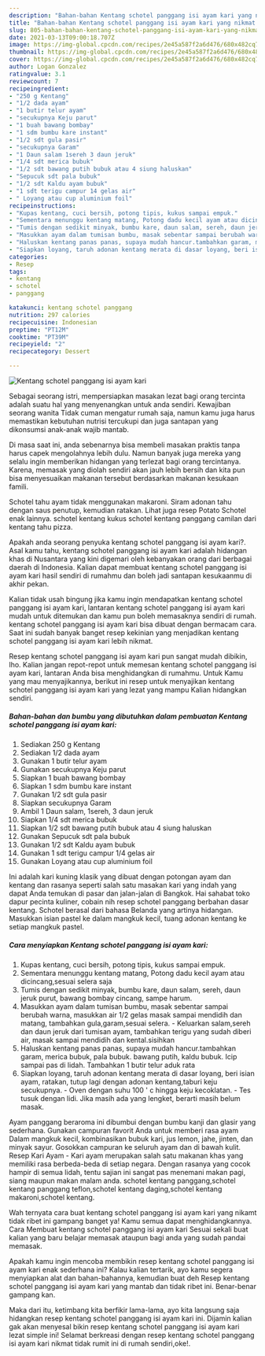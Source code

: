 ```yaml
---
description: "Bahan-bahan Kentang schotel panggang isi ayam kari yang nikmat dan Mudah Dibuat"
title: "Bahan-bahan Kentang schotel panggang isi ayam kari yang nikmat dan Mudah Dibuat"
slug: 805-bahan-bahan-kentang-schotel-panggang-isi-ayam-kari-yang-nikmat-dan-mudah-dibuat
date: 2021-03-13T09:00:18.707Z
image: https://img-global.cpcdn.com/recipes/2e45a587f2a6d476/680x482cq70/kentang-schotel-panggang-isi-ayam-kari-foto-resep-utama.jpg
thumbnail: https://img-global.cpcdn.com/recipes/2e45a587f2a6d476/680x482cq70/kentang-schotel-panggang-isi-ayam-kari-foto-resep-utama.jpg
cover: https://img-global.cpcdn.com/recipes/2e45a587f2a6d476/680x482cq70/kentang-schotel-panggang-isi-ayam-kari-foto-resep-utama.jpg
author: Logan Gonzalez
ratingvalue: 3.1
reviewcount: 7
recipeingredient:
- "250 g Kentang"
- "1/2 dada ayam"
- "1 butir telur ayam"
- "secukupnya Keju parut"
- "1 buah bawang bombay"
- "1 sdm bumbu kare instant"
- "1/2 sdt gula pasir"
- "secukupnya Garam"
- "1 Daun salam 1sereh 3 daun jeruk"
- "1/4 sdt merica bubuk"
- "1/2 sdt bawang putih bubuk atau 4 siung haluskan"
- "Sepucuk sdt pala bubuk"
- "1/2 sdt Kaldu ayam bubuk"
- "1 sdt terigu campur 14 gelas air"
- " Loyang atau cup aluminium foil"
recipeinstructions:
- "Kupas kentang, cuci bersih, potong tipis, kukus sampai empuk."
- "Sementara menunggu kentang matang, Potong dadu kecil ayam atau dicincang,sesuai selera saja"
- "Tumis dengan sedikit minyak, bumbu kare, daun salam, sereh, daun jeruk purut, bawang bombay cincang, sampe harum."
- "Masukkan ayam dalam tumisan bumbu, masak sebentar sampai berubah warna, masukkan air 1/2 gelas masak sampai mendidih dan matang, tambahkan gula,garam,sesuai selera.  Keluarkan salam,sereh dan daun jeruk dari tumisan ayam, tambahkan terigu yang sudah diberi air, masak sampai mendidih dan kental.sisihkan"
- "Haluskan kentang panas panas, supaya mudah hancur.tambahkan garam, merica bubuk, pala bubuk. bawang putih, kaldu bubuk. Icip sampai pas di lidah. Tambahkan 1 butir telur aduk rata"
- "Siapkan loyang, taruh adonan kentang merata di dasar loyang, beri isian ayam, ratakan, tutup lagi dengan adonan kentang,taburi keju secukupnya. Oven dengan suhu 100 &#39; c hingga keju kecoklatan.  Tes tusuk dengan lidi. Jika masih ada yang lengket, berarti masih belum masak."
categories:
- Resep
tags:
- kentang
- schotel
- panggang

katakunci: kentang schotel panggang 
nutrition: 297 calories
recipecuisine: Indonesian
preptime: "PT12M"
cooktime: "PT39M"
recipeyield: "2"
recipecategory: Dessert

---
```



![Kentang schotel panggang isi ayam kari](https://img-global.cpcdn.com/recipes/2e45a587f2a6d476/680x482cq70/kentang-schotel-panggang-isi-ayam-kari-foto-resep-utama.jpg)

Sebagai seorang istri, mempersiapkan masakan lezat bagi orang tercinta adalah suatu hal yang menyenangkan untuk anda sendiri. Kewajiban seorang  wanita Tidak cuman mengatur rumah saja, namun kamu juga harus memastikan kebutuhan nutrisi tercukupi dan juga santapan yang dikonsumsi anak-anak wajib mantab.

Di masa  saat ini, anda sebenarnya bisa membeli masakan praktis tanpa harus capek mengolahnya lebih dulu. Namun banyak juga mereka yang selalu ingin memberikan hidangan yang terlezat bagi orang tercintanya. Karena, memasak yang diolah sendiri akan jauh lebih bersih dan kita pun bisa menyesuaikan makanan tersebut berdasarkan makanan kesukaan famili. 

Schotel tahu ayam tidak menggunakan makaroni. Siram adonan tahu dengan saus penutup, kemudian ratakan. Lihat juga resep Potato Schotel enak lainnya. schotel kentang kukus schotel kentang panggang camilan dari kentang tahu pizza.

Apakah anda seorang penyuka kentang schotel panggang isi ayam kari?. Asal kamu tahu, kentang schotel panggang isi ayam kari adalah hidangan khas di Nusantara yang kini digemari oleh kebanyakan orang dari berbagai daerah di Indonesia. Kalian dapat membuat kentang schotel panggang isi ayam kari hasil sendiri di rumahmu dan boleh jadi santapan kesukaanmu di akhir pekan.

Kalian tidak usah bingung jika kamu ingin mendapatkan kentang schotel panggang isi ayam kari, lantaran kentang schotel panggang isi ayam kari mudah untuk ditemukan dan kamu pun boleh memasaknya sendiri di rumah. kentang schotel panggang isi ayam kari bisa dibuat dengan bermacam cara. Saat ini sudah banyak banget resep kekinian yang menjadikan kentang schotel panggang isi ayam kari lebih nikmat.

Resep kentang schotel panggang isi ayam kari pun sangat mudah dibikin, lho. Kalian jangan repot-repot untuk memesan kentang schotel panggang isi ayam kari, lantaran Anda bisa menghidangkan di rumahmu. Untuk Kamu yang mau menyajikannya, berikut ini resep untuk menyajikan kentang schotel panggang isi ayam kari yang lezat yang mampu Kalian hidangkan sendiri.

<!--inarticleads1-->

##### Bahan-bahan dan bumbu yang dibutuhkan dalam pembuatan Kentang schotel panggang isi ayam kari:

1. Sediakan 250 g Kentang
1. Sediakan 1/2 dada ayam
1. Gunakan 1 butir telur ayam
1. Gunakan secukupnya Keju parut
1. Siapkan 1 buah bawang bombay
1. Siapkan 1 sdm bumbu kare instant
1. Gunakan 1/2 sdt gula pasir
1. Siapkan secukupnya Garam
1. Ambil 1 Daun salam, 1sereh, 3 daun jeruk
1. Siapkan 1/4 sdt merica bubuk
1. Siapkan 1/2 sdt bawang putih bubuk atau 4 siung haluskan
1. Gunakan Sepucuk sdt pala bubuk
1. Gunakan 1/2 sdt Kaldu ayam bubuk
1. Gunakan 1 sdt terigu campur 1/4 gelas air
1. Gunakan  Loyang atau cup aluminium foil


Ini adalah kari kuning klasik yang dibuat dengan potongan ayam dan kentang dan rasanya seperti salah satu masakan kari yang indah yang dapat Anda temukan di pasar dan jalan-jalan di Bangkok. Hai sahabat toko dapur pecinta kuliner, cobain nih resep schotel panggang berbahan dasar kentang. Schotel berasal dari bahasa Belanda yang artinya hidangan. Masukkan isian pastel ke dalam mangkuk kecil, tuang adonan kentang ke setiap mangkuk pastel. 

<!--inarticleads2-->

##### Cara menyiapkan Kentang schotel panggang isi ayam kari:

1. Kupas kentang, cuci bersih, potong tipis, kukus sampai empuk.
1. Sementara menunggu kentang matang, Potong dadu kecil ayam atau dicincang,sesuai selera saja
1. Tumis dengan sedikit minyak, bumbu kare, daun salam, sereh, daun jeruk purut, bawang bombay cincang, sampe harum.
1. Masukkan ayam dalam tumisan bumbu, masak sebentar sampai berubah warna, masukkan air 1/2 gelas masak sampai mendidih dan matang, tambahkan gula,garam,sesuai selera.  - Keluarkan salam,sereh dan daun jeruk dari tumisan ayam, tambahkan terigu yang sudah diberi air, masak sampai mendidih dan kental.sisihkan
1. Haluskan kentang panas panas, supaya mudah hancur.tambahkan garam, merica bubuk, pala bubuk. bawang putih, kaldu bubuk. Icip sampai pas di lidah. Tambahkan 1 butir telur aduk rata
1. Siapkan loyang, taruh adonan kentang merata di dasar loyang, beri isian ayam, ratakan, tutup lagi dengan adonan kentang,taburi keju secukupnya. - Oven dengan suhu 100 &#39; c hingga keju kecoklatan.  - Tes tusuk dengan lidi. Jika masih ada yang lengket, berarti masih belum masak.


Ayam panggang beraroma ini dibumbui dengan bumbu kanji dan glasir yang sederhana. Gunakan campuran favorit Anda untuk memberi rasa ayam Dalam mangkuk kecil, kombinasikan bubuk kari, jus lemon, jahe, jinten, dan minyak sayur. Gosokkan campuran ke seluruh ayam dan di bawah kulit. Resep Kari Ayam - Kari ayam merupakan salah satu makanan khas yang memiliki rasa berbeda-beda di setiap negara. Dengan rasanya yang cocok hampir di semua lidah, tentu sajian ini sangat pas menemani makan pagi, siang maupun makan malam anda. schotel kentang panggang,schotel kentang panggang teflon,schotel kentang daging,schotel kentang makaroni,schotel kentang. 

Wah ternyata cara buat kentang schotel panggang isi ayam kari yang nikamt tidak ribet ini gampang banget ya! Kamu semua dapat menghidangkannya. Cara Membuat kentang schotel panggang isi ayam kari Sesuai sekali buat kalian yang baru belajar memasak ataupun bagi anda yang sudah pandai memasak.

Apakah kamu ingin mencoba membikin resep kentang schotel panggang isi ayam kari enak sederhana ini? Kalau kalian tertarik, ayo kamu segera menyiapkan alat dan bahan-bahannya, kemudian buat deh Resep kentang schotel panggang isi ayam kari yang mantab dan tidak ribet ini. Benar-benar gampang kan. 

Maka dari itu, ketimbang kita berfikir lama-lama, ayo kita langsung saja hidangkan resep kentang schotel panggang isi ayam kari ini. Dijamin kalian gak akan menyesal bikin resep kentang schotel panggang isi ayam kari lezat simple ini! Selamat berkreasi dengan resep kentang schotel panggang isi ayam kari nikmat tidak rumit ini di rumah sendiri,oke!.

